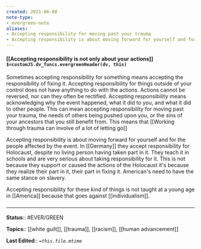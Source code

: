 ```yaml
---
created: 2021-06-08
note-type: 
- evergreen-note
aliases:
- Accepting responsibility for moving past your trauma
- Accepting responsibility is about moving forward for yourself and for the people affected by the event
---
```


#### [[Accepting responsibility is not only about your actions]] `$=customJS.dv_funcs.evergreenHeader(dv, this)`

Sometimes accepting responsibility for something means accepting the responsibility of fixing it. Accepting responsibility for things outside of your control does not have anything to do with the actions. Actions cannot be reversed, nor can they often be rectified. Accepting responsibility means acknowledging why the event happened, what it did to you, and what it did to other people. This can mean accepting responsibility for moving past your trauma, the needs of others being pushed upon you, or the sins of your ancestors that you still benefit from.  This means that [[Working through trauma can involve of a lot of letting go]]

Accepting responsibility is about moving forward for yourself and for the people affected by the event. In [[Germany]] they accept responsibility for Holocaust, despite no living person having taken part in it. They teach it in schools and are very serious about taking responsibility for it. This is not because they support or caused the actions of the Holocaust it's because they realize their part in it, their part in fixing it. American's need to have the same stance on slavery.

Accepting responsibility for these kind of things is not taught at a young age in [[America]] because that goes against [[individualism]].



### <hr class="footnote"/>

**Status**:: #EVER/GREEN   

**Topics**::  [[white guilt]], [[trauma]], [[racism]], [[human advancement]]
	
**Last Edited**:: *`=this.file.mtime`*